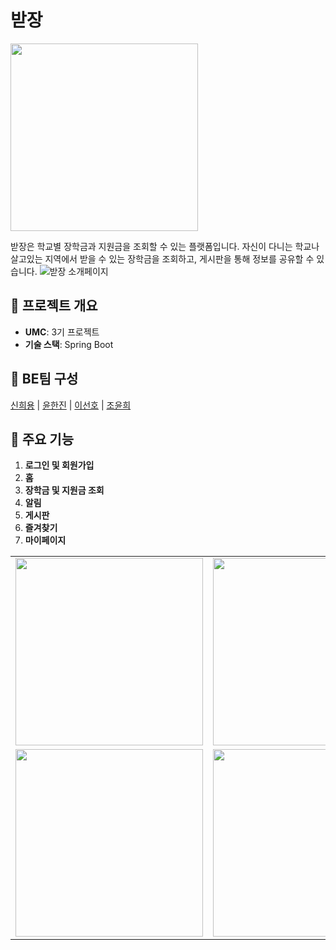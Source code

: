 # 받장
<img src="https://www.notion.so/image/https%3A%2F%2Fs3-us-west-2.amazonaws.com%2Fsecure.notion-static.com%2Fc455c206-3770-4a43-a503-79c364c30b1c%2Fsdfd4x.png?table=block&id=ff5d26ab-dd78-4d76-ae49-bee0adf089c4&spaceId=f1912130-0409-4e90-a90f-6091ae253e73&width=1390&userId=6319c049-6ecd-4c0e-bd40-dfc2d0c81e33&cache=v2" width="300"/>

받장은 학교별 장학금과 지원금을 조회할 수 있는 플랫폼입니다.
자신이 다니는 학교나 살고있는 지역에서 받을 수 있는 장학금을 조회하고, 게시판을 통해 정보를 공유할 수 있습니다.
![받장 소개페이지](https://www.notion.so/makeus-challenge/ff5d26abdd784d76ae49bee0adf089c4)

## 📌 프로젝트 개요
- **UMC**: 3기 프로젝트
- **기술 스택**: Spring Boot

## 📌 BE팀 구성
[신희용](https://github.com/HEE-YONG) | [윤한진](https://github.com/dgw0620) | [이선호](https://github.com/preferrrr) | [조윤희](https://github.com/awaaaake)

## 📌 주요 기능
1. **로그인 및 회원가입**
2. **홈**
3. **장학금 및 지원금 조회**
4. **알림**
5. **게시판**
6. **즐겨찾기**
7. **마이페이지**

<table>
  <tr>
    <td><img src="https://github.com/awaaaake/UMC_badjang_project_Server/assets/103404308/10335849-0bbd-40bc-a07d-8c487d202cd0" width="300"></td>
    <td><img src="https://github.com/awaaaake/UMC_badjang_project_Server/assets/103404308/95d9151a-c7e6-4c1f-becd-f4f2469fde3b" width="300"></td>
    <td><img src="https://github.com/awaaaake/UMC_badjang_project_Server/assets/103404308/988316a2-41dd-4635-b6a0-0fc740b3e2bd" width="300"></td>
  </tr>
  <tr>
    <td><img src="https://github.com/awaaaake/UMC_badjang_project_Server/assets/103404308/d23e2143-16b2-412e-a7a9-f36ae4803c3f" width="300"></td>
    <td><img src="https://github.com/awaaaake/UMC_badjang_project_Server/assets/103404308/2d980aa6-197c-4efd-8ac6-892f9256971e" width="300"></td>
    <td><img src="https://github.com/awaaaake/UMC_badjang_project_Server/assets/103404308/bd960e29-4701-4b18-a884-b765d93f4eed" width="300"></td>
  </tr>
</table>



